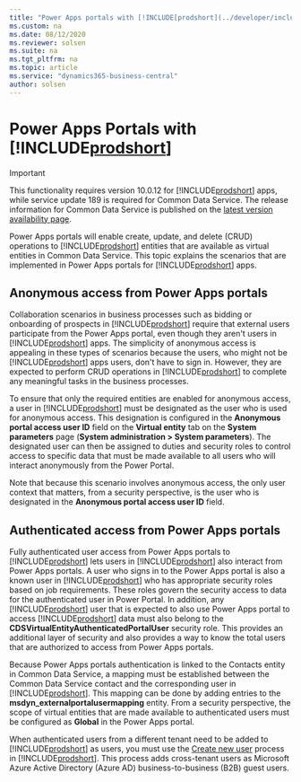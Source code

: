 ```yaml
---
title: "Power Apps portals with [!INCLUDE[prodshort](../developer/includes/prodshort.md)]"
ms.custom: na
ms.date: 08/12/2020
ms.reviewer: solsen
ms.suite: na
ms.tgt_pltfrm: na
ms.topic: article
ms.service: "dynamics365-business-central"
author: solsen
---
```


# Power Apps Portals with [!INCLUDE[prodshort](../developer/includes/prodshort.md)]

> [!IMPORTANT]
> This functionality requires version 10.0.12 for [!INCLUDE[prodshort](../developer/includes/prodshort.md)] apps, while service update 189 is required for Common Data Service. The release information for Common Data Service is published on the [latest version availability page](https://docs.microsoft.com/business-applications-release-notes/dynamics/released-versions/dynamics-365ce#all-version-availability).

Power Apps portals will enable create, update, and delete (CRUD) operations to [!INCLUDE[prodshort](../developer/includes/prodshort.md)] entities that are available as virtual entities in Common Data Service. This topic explains the scenarios that are implemented in Power Apps portals for [!INCLUDE[prodshort](../developer/includes/prodshort.md)] apps.

## Anonymous access from Power Apps portals

Collaboration scenarios in business processes such as bidding or onboarding of prospects in [!INCLUDE[prodshort](../developer/includes/prodshort.md)] require that external users participate from the Power Apps portal, even though they aren't users in [!INCLUDE[prodshort](../developer/includes/prodshort.md)] apps. The simplicity of anonymous access is appealing in these types of scenarios because the users, who might not be [!INCLUDE[prodshort](../developer/includes/prodshort.md)] apps users, don't have to sign in. However, they are expected to perform CRUD operations in [!INCLUDE[prodshort](../developer/includes/prodshort.md)] to complete any meaningful tasks in the business processes.

To ensure that only the required entities are enabled for anonymous access, a user in [!INCLUDE[prodshort](../developer/includes/prodshort.md)] must be designated as the user who is used for anonymous access. This designation is configured in the **Anonymous portal access user ID** field on the **Virtual entity** tab on the **System parameters** page (**System administration \> System parameters**). The designated user can then be assigned to duties and security roles to control access to specific data that must be made available to all users who will interact anonymously from the Power Portal.

Note that because this scenario involves anonymous access, the only user context that matters, from a security perspective, is the user who is designated in the **Anonymous portal access user ID** field.

## Authenticated access from Power Apps portals

Fully authenticated user access from Power Apps portals to [!INCLUDE[prodshort](../developer/includes/prodshort.md)] lets users in [!INCLUDE[prodshort](../developer/includes/prodshort.md)] also interact from Power Apps portals. A user who signs in to the Power Apps portal is also a known user in [!INCLUDE[prodshort](../developer/includes/prodshort.md)] who has appropriate security roles based on job requirements. These roles govern the security access to data for the authenticated user in Power Portal. In addition, any [!INCLUDE[prodshort](../developer/includes/prodshort.md)] user that is expected to also use Power Apps portal to access [!INCLUDE[prodshort](../developer/includes/prodshort.md)] data must also belong to the **CDSVirtualEntityAuthenticatedPortalUser** security role. This provides an additional layer of security and also provides a way to know the total users that are authorized to access from Power Apps portals. 

Because Power Apps portals authentication is linked to the Contacts entity in Common Data Service, a mapping must be established between the Common Data Service contact and the corresponding user in [!INCLUDE[prodshort](../developer/includes/prodshort.md)]. This mapping can be done by adding entries to the **msdyn\_externalportalusermapping** entity. From a security perspective, the scope of virtual entities that are made available to authenticated users must be configured as **Global** in the Power Apps portal.

When authenticated users from a different tenant need to be added to [!INCLUDE[prodshort](../developer/includes/prodshort.md)] as users, you must use the [Create new user](../sysadmin/tasks/create-new-users.md) process in [!INCLUDE[prodshort](../developer/includes/prodshort.md)]. This process adds cross-tenant users as Microsoft Azure Active Directory (Azure AD) business-to-business (B2B) guest users.
